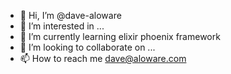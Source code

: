 - 👋 Hi, I’m @dave-aloware
- 👀 I’m interested in ...
- 🌱 I’m currently learning elixir phoenix framework
- 💞️ I’m looking to collaborate on ...
- 📫 How to reach me dave@aloware.com

<!---
dave-aloware/dave-aloware is a ✨ special ✨ repository because its `README.md` (this file) appears on your GitHub profile.
You can click the Preview link to take a look at your changes.
--->
